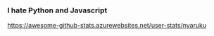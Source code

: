### I hate Python and Javascript

https://awesome-github-stats.azurewebsites.net/user-stats/nyaruku
